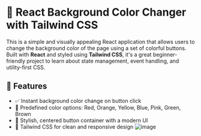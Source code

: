 # 🎨 React Background Color Changer with Tailwind CSS

This is a simple and visually appealing React application that allows users to change the background color of the page using a set of colorful buttons. Built with **React** and styled using **Tailwind CSS**, it's a great beginner-friendly project to learn about state management, event handling, and utility-first CSS.

## 🚀 Features

- ✅ Instant background color change on button click
- 🎨 Predefined color options: Red, Orange, Yellow, Blue, Pink, Green, Brown
- 🌙 Stylish, centered button container with a modern UI
- 💨 Tailwind CSS for clean and responsive design
![image](https://github.com/user-attachments/assets/32fcfec7-aeab-4839-a9e9-a212e8aa2f92)
